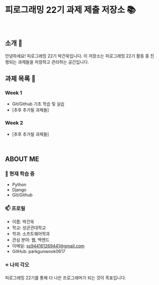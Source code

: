 # 피로그래밍 22기 과제 제출 저장소 📚
<br>

## 소개 🚀
안녕하세요! 피로그래밍 22기 박건욱입니다.
이 저장소는 피로그래밍 22기 활동 중 진행되는 과제들을 저장하고 관리하는 공간입니다.
<br>

## 과제 목록 📕
### Week 1
- Git/Github 기초 학습 및 실습
- [추후 추가될 과제들]

### Week 2
- [추후 추가될 과제들]
<br>

## ABOUT ME
### 🌱 현재 학습 중
- Python
- Django
- Git/Github

### 📫 프로필
- 이름: 박건욱
- 학교: 성균관대학교
- 학과: 소프트웨어학과
- 관심 분야: 웹, 백엔드
- 이메일: ss944161269441@gmail.com
- GitHub: parkgunwook0617

### ⭐ 나의 각오
피로그래밍 22기를 통해 더 나은 프로그래머가 되는 것이 목표입니다.
